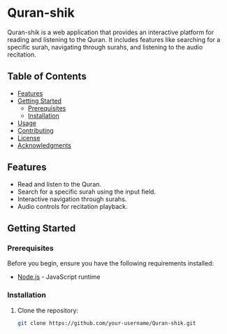 # Quran-shik

Quran-shik is a web application that provides an interactive platform for reading and listening to the Quran. It includes features like searching for a specific surah, navigating through surahs, and listening to the audio recitation.

## Table of Contents
- [Features](#features)
- [Getting Started](#getting-started)
  - [Prerequisites](#prerequisites)
  - [Installation](#installation)
- [Usage](#usage)
- [Contributing](#contributing)
- [License](#license)
- [Acknowledgments](#acknowledgments)

## Features

- Read and listen to the Quran.
- Search for a specific surah using the input field.
- Interactive navigation through surahs.
- Audio controls for recitation playback.

## Getting Started

### Prerequisites

Before you begin, ensure you have the following requirements installed:

- [Node.js](https://nodejs.org/) - JavaScript runtime

### Installation

1. Clone the repository:

   ```bash
   git clone https://github.com/your-username/Quran-shik.git
